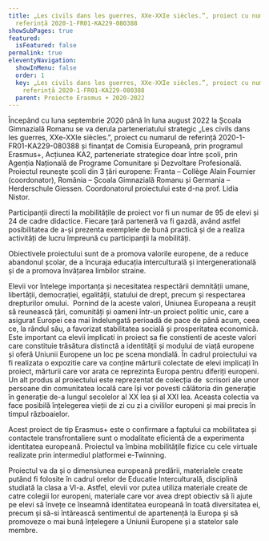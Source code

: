```yaml
---
title: „Les civils dans les guerres, XXe-XXIe siècles.”, proiect cu numarul de
  referință 2020-1-FR01-KA229-080388
showSubPages: true
featured:
  isFeatured: false
permalink: true
eleventyNavigation:
  showInMenu: false
  order: 1
  key: „Les civils dans les guerres, XXe-XXIe siècles.”, proiect cu numarul de
    referință 2020-1-FR01-KA229-080388
  parent: Proiecte Erasmus + 2020-2022
---
```

Începând cu luna septembrie 2020 până în luna august 2022 la Școala Gimnazială Romanu se va derula parteneriatului strategic „Les civils dans les guerres, XXe-XXIe siècles.”, proiect cu numarul de referință 2020-1-FR01-KA229-080388 și finanțat de Comisia Europeană, prin programul Erasmus+, Acțiunea KA2, parteneriate strategice doar între școli, prin Agenția Națională de Programe Comunitare și Dezvoltare Profesională. Proiectul reunește școli din 3 țări europene: Franta – Collège Alain Fournier (coordonator), România – Școala Gimnazială Romanu și Germania – Herderschule Giessen. Coordonatorul proiectului este d-na prof. Lidia Nistor.

Participanții directi la mobilitățile de proiect vor fi un numar de 95 de elevi și 24 de cadre didactice. Fiecare țară parteneră va fi gazdă, având astfel posibilitatea de a-și prezenta exemplele de bună practică și de a realiza activități de lucru împreună cu participanții la mobilități.

Obiectivele proiectului sunt de a promova valorile europene, de a reduce abandonul școlar, de a încuraja educația interculturală și intergeneratională și de a promova învățarea limbilor straine.

Elevii vor întelege importanța și necesitatea respectării demnității umane, libertății, democrației, egalității, statului de drept, precum și respectarea drepturilor omului.  Pornind de la aceste valori, Uniunea Europeana a reușit să reunească țări, comunități și oameni într-un proiect politic unic, care a asigurat Europei cea mai îndelungată perioadă de pace de până acum, ceea ce, la rândul său, a favorizat stabilitatea socială și prosperitatea economică. Este important ca elevii implicati in proiect sa fie constienti de aceste valori care constituie trăsătura distinctă a identității și modului de viață europene și oferă Uniunii Europene un loc pe scena mondială. În cadrul proiectului va fi realizata o expozitie care va conține mărturii colectate de elevi implicați în proiect, mărturii care vor arata ce reprezinta Europa pentru diferiți europeni. Un alt produs al proiectului este reprezentat de colecția de  scrisori ale unor persoane din comunitatea locală care își vor povesti călătoria din generație în generație de-a lungul secolelor al XX lea și al XXI lea. Aceasta colectia va face posibilă înțelegerea vieții de zi cu zi a civililor europeni și mai precis în timpul războaielor.

Acest proiect de tip Erasmus+ este o confirmare a faptului ca mobilitatea și contactele transfrontaliere sunt o modalitate eficientă de a experimenta identitatea europeană. Proiectul va îmbina mobilitățile fizice cu cele virtuale realizate prin intermediul platformei e-Twinning.

Proiectul va da și o dimensiunea europeană predării, materialele create putând fi folosite în cadrul orelor de Educatie Interculturală, disciplină studiată la clasa a VI-a. Astfel, elevii vor putea utiliza materiale create de catre colegii lor europeni, materiale care vor avea drept obiectiv să îi ajute pe elevi să învețe ce înseamnă identitatea europeană în toată diversitatea ei, precum și să-si întărească sentimentul de apartenență la Europa și să promoveze o mai bună înțelegere a Uniunii Europene și a statelor sale membre.